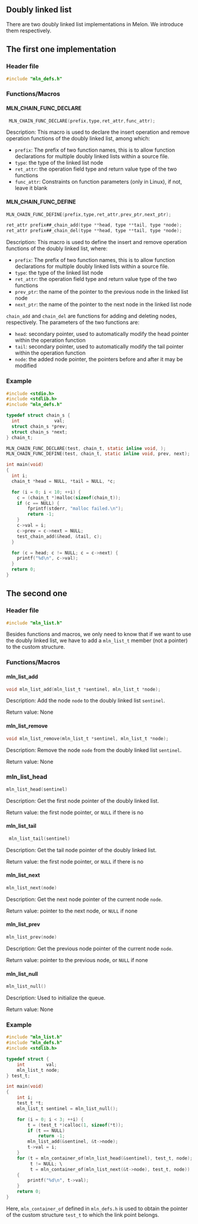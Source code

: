 ## Doubly linked list

There are two doubly linked list implementations in Melon. We introduce them respectively.



## The first one implementation

### Header file

```c
#include "mln_defs.h"
```



### Functions/Macros



#### MLN_CHAIN_FUNC_DECLARE

```c
 MLN_CHAIN_FUNC_DECLARE(prefix,type,ret_attr,func_attr);
```

Description: This macro is used to declare the insert operation and remove operation functions of the doubly linked list, among which:

- `prefix`: The prefix of two function names, this is to allow function declarations for multiple doubly linked lists within a source file.
- `type`: the type of the linked list node
- `ret_attr`: the operation field type and return value type of the two functions
- `func_attr`: Constraints on function parameters (only in Linux), if not, leave it blank



#### MLN_CHAIN_FUNC_DEFINE

```c
MLN_CHAIN_FUNC_DEFINE(prefix,type,ret_attr,prev_ptr,next_ptr);

ret_attr prefix##_chain_add(type **head, type **tail, type *node);
ret_attr prefix##_chain_del(type **head, type **tail, type *node);
```

Description: This macro is used to define the insert and remove operation functions of the doubly linked list, where:

- `prefix`: The prefix of two function names, this is to allow function declarations for multiple doubly linked lists within a source file.
- `type`: the type of the linked list node
- `ret_attr`: the operation field type and return value type of the two functions
- `prev_ptr`: the name of the pointer to the previous node in the linked list node
- `next_ptr`: the name of the pointer to the next node in the linked list node

`chain_add` and `chain_del` are functions for adding and deleting nodes, respectively. The parameters of the two functions are:

- `head`: secondary pointer, used to automatically modify the head pointer within the operation function
- `tail`: secondary pointer, used to automatically modify the tail pointer within the operation function
- `node`: the added node pointer, the pointers before and after it may be modified



### Example

```c
#include <stdio.h>
#include <stdlib.h>
#include "mln_defs.h"

typedef struct chain_s {
  int             val;
  struct chain_s *prev;
  struct chain_s *next;
} chain_t;

MLN_CHAIN_FUNC_DECLARE(test, chain_t, static inline void, );
MLN_CHAIN_FUNC_DEFINE(test, chain_t, static inline void, prev, next);

int main(void)
{
  int i;
  chain_t *head = NULL, *tail = NULL, *c;

  for (i = 0; i < 10; ++i) {
    c = (chain_t *)malloc(sizeof(chain_t));
    if (c == NULL) {
        fprintf(stderr, "malloc failed.\n");
        return -1;
    }
    c->val = i;
    c->prev = c->next = NULL;
    test_chain_add(&head, &tail, c);
  }

  for (c = head; c != NULL; c = c->next) {
    printf("%d\n", c->val);
  }
  return 0;
}
```



## The second one

### Header file

```c
#include "mln_list.h"
```

Besides functions and macros, we only need to know that if we want to use the doubly linked list, we have to add a `mln_list_t` member (not a pointer) to the custom structure.



### Functions/Macros



#### mln_list_add

```c
void mln_list_add(mln_list_t *sentinel, mln_list_t *node);
```

Description: Add the node `node` to the doubly linked list `sentinel`.

Return value: None



#### mln_list_remove

```c
void mln_list_remove(mln_list_t *sentinel, mln_list_t *node);
```

Description: Remove the node `node` from the doubly linked list `sentinel`.

Return value: None



### mln_list_head

```c
mln_list_head(sentinel)
```

Description: Get the first node pointer of the doubly linked list.

Return value: the first node pointer, or `NULL` if there is no



#### mln_list_tail

```c
 mln_list_tail(sentinel)
```

Description: Get the tail node pointer of the doubly linked list.

Return value: the first node pointer, or `NULL` if there is no



#### mln_list_next

```c
mln_list_next(node)
```

Description: Get the next node pointer of the current node `node`.

Return value: pointer to the next node, or `NULL` if none



#### mln_list_prev

```c
mln_list_prev(node)
```

Description: Get the previous node pointer of the current node `node`.

Return value: pointer to the previous node, or `NULL` if none



#### mln_list_null

```c
mln_list_null()
```

Description: Used to initialize the queue.

Return value: None



### Example

```c
#include "mln_list.h"
#include "mln_defs.h"
#include <stdlib.h>

typedef struct {
    int        val;
    mln_list_t node;
} test_t;

int main(void)
{
    int i;
    test_t *t;
    mln_list_t sentinel = mln_list_null();

    for (i = 0; i < 3; ++i) {
        t = (test_t *)calloc(1, sizeof(*t));
        if (t == NULL)
            return -1;
        mln_list_add(&sentinel, &t->node);
        t->val = i;
    }
    for (t = mln_container_of(mln_list_head(&sentinel), test_t, node); \
         t != NULL; \
         t = mln_container_of(mln_list_next(&t->node), test_t, node))
    {
        printf("%d\n", t->val);
    }
    return 0;
}
```

Here, `mln_container_of` defined in `mln_defs.h` is used to obtain the pointer of the custom structure `test_t` to which the link point belongs.